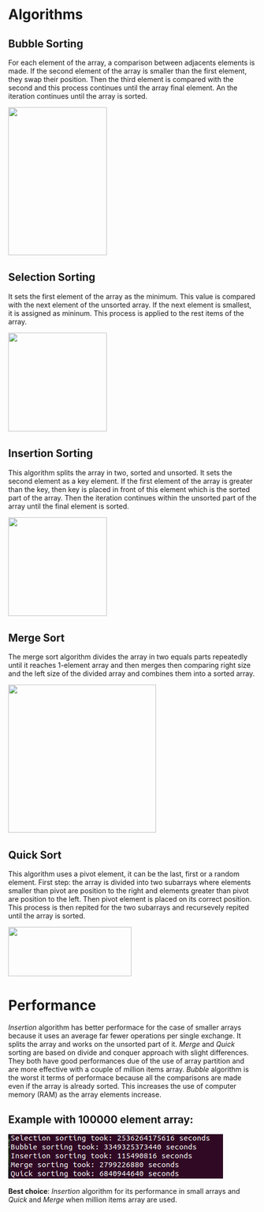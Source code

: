 # Algorithms 

## Bubble Sorting
For each element of the array, a comparison between adjacents elements is made. If the second element of the array is smaller than the first element,  they swap their position. Then the third element is compared with the second and this process continues until the array final element. An the iteration continues until the array is sorted.

<img src="https://cdn.programiz.com/cdn/farfuture/kn1zM7ZGIj60jcTe3mv8gAtbrvFHqxgqfQ7F9MdjPuA/mtime:1582112622/sites/tutorial2program/files/Bubble-sort-0.png" width="200" height="300"/>

## Selection Sorting
It sets the first element of the array as the minimum. This value is compared with the next element of the unsorted array. If the next element is smallest, it is assigned as mininum. This process is applied to the rest items of the array.    

<img src="https://cdn.programiz.com/cdn/farfuture/9jjqXX0fGtJE2ul2Mga20fvf_GkNlFAFsDMwrrwFzbQ/mtime:1582112622/sites/tutorial2program/files/Selection-sort-0-comparision.png" width="200" height="200"/>

## Insertion Sorting
This algorithm splits the array in two, sorted and unsorted. It sets the second element as a key element. If the first element of the array is greater than the key, then key is placed in front of this element which is the sorted part of the array. Then the iteration continues within the unsorted part of the array until the final element is sorted.

<img src="https://media.geeksforgeeks.org/wp-content/uploads/insertionsort.png" width="200" height="200"/>    

## Merge Sort

The merge sort algorithm divides the array in two equals parts repeatedly until it reaches 1-element array and then merges then comparing right size and the left size of the divided array and combines them into a sorted array.

<img src="https://cdn.programiz.com/cdn/farfuture/PRTu8e23Uz212XPrrzN_uqXkVZVY_E0Ta8GZp61-zvw/mtime:1586425911/sites/tutorial2program/files/merge-sort-example_0.png" width="300" height="300"/>

## Quick Sort

This algorithm uses a pivot element, it can be the last, first or a random element. First step: the array is divided into two subarrays where elements smaller than pivot are position to the right and elements greater than pivot are position to the left. Then pivot element is placed on its correct position.  This process is then repited for the two subarrays and recursevely repited until the array is sorted. 

<img src="https://www.geeksforgeeks.org/wp-content/uploads/gq/2014/01/QuickSort2.png" width="250" height="100"/>



# Performance

  *Insertion* algorithm has better performace for the case of smaller arrays because it uses an average far fewer operations per single exchange. It splits the array and works on the unsorted part of it. *Merge* and *Quick* sorting are based on divide and conquer approach with slight differences. They both have good performances due of the use of array partition and are more effective with a couple of million items array. *Bubble* algorithm is the worst it terms of performace because all the comparisons are made even if the array is already sorted. This increases the use of computer memory (RAM) as the array elements increase. 

## Example with 100000 element array:  

![performance](performance_sorting.png)


  **Best choice**: *Insertion* algorithm for its performance in small arrays and *Quick* and *Merge* when million items array are used.